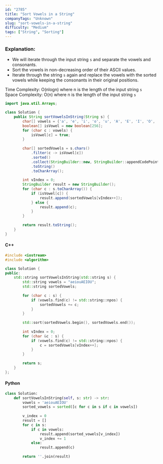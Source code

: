```yaml
---
id: "2785"
title: "Sort Vowels in a String"
companyTags: "Unknown"
slug: "sort-vowels-in-a-string"
difficulty: "Medium"
tags: ["String", "Sorting"]
---
```


### Explanation:
- We will iterate through the input string `s` and separate the vowels and consonants.
- Sort the vowels in non-decreasing order of their ASCII values.
- Iterate through the string `s` again and replace the vowels with the sorted vowels while keeping the consonants in their original positions.

Time Complexity: O(nlogn) where n is the length of the input string `s`  
Space Complexity: O(n) where n is the length of the input string `s`

```java
import java.util.Arrays;

class Solution {
    public String sortVowelsInString(String s) {
        char[] vowels = {'a', 'e', 'i', 'o', 'u', 'A', 'E', 'I', 'O', 'U'};
        boolean[] isVowel = new boolean[256];
        for (char c : vowels) {
            isVowel[c] = true;
        }
        
        char[] sortedVowels = s.chars()
            .filter(c -> isVowel[c])
            .sorted()
            .collect(StringBuilder::new, StringBuilder::appendCodePoint, StringBuilder::append)
            .toString()
            .toCharArray();
        
        int vIndex = 0;
        StringBuilder result = new StringBuilder();
        for (char c : s.toCharArray()) {
            if (isVowel[c]) {
                result.append(sortedVowels[vIndex++]);
            } else {
                result.append(c);
            }
        }
        
        return result.toString();
    }
}
```

#### C++
```cpp
#include <iostream>
#include <algorithm>

class Solution {
public:
    std::string sortVowelsInString(std::string s) {
        std::string vowels = "aeiouAEIOU";
        std::string sortedVowels;
        
        for (char c : s) {
            if (vowels.find(c) != std::string::npos) {
                sortedVowels += c;
            }
        }
        
        std::sort(sortedVowels.begin(), sortedVowels.end());
        
        int vIndex = 0;
        for (char &c : s) {
            if (vowels.find(c) != std::string::npos) {
                c = sortedVowels[vIndex++];
            }
        }
        
        return s;
    }
};
```

#### Python
```python
class Solution:
    def sortVowelsInString(self, s: str) -> str:
        vowels = 'aeiouAEIOU'
        sorted_vowels = sorted([c for c in s if c in vowels])
        
        v_index = 0
        result = []
        for c in s:
            if c in vowels:
                result.append(sorted_vowels[v_index])
                v_index += 1
            else:
                result.append(c)
        
        return ''.join(result)
```